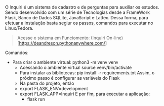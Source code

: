 O Inquiri é um sistema de cadastro e de perguntas para auxiliar os estudos. Sendo desenvolvido com um série de Tecnologias desde a FrameWork Flask, Banco de Dados SQLite, JavaScript e Lattex.
Dessa forma, para efetuar a instalação basta segiur os passos, comandos para executar no Linux/Fedora.

> Acesse o sistema em Funciomento: (Inquiri On-line)[https://deandreson.pythonanywhere.com/]

Comandos:
- Para criar o ambiente virtual:  python3 -m venv venv
	- Acessando o ambiente virtual source venv/bin/activate
	- Para instalar as bibliotecas: pip install -r requirements.txt
Assim, o próximo passo é configurar as variáveis do Flask
	- Na pasta do projeto, então
    - export FLASK_ENV=development 
    - export FLASK_APP=Inquiri
E por fim, para executar a aplicação:
		- flask run